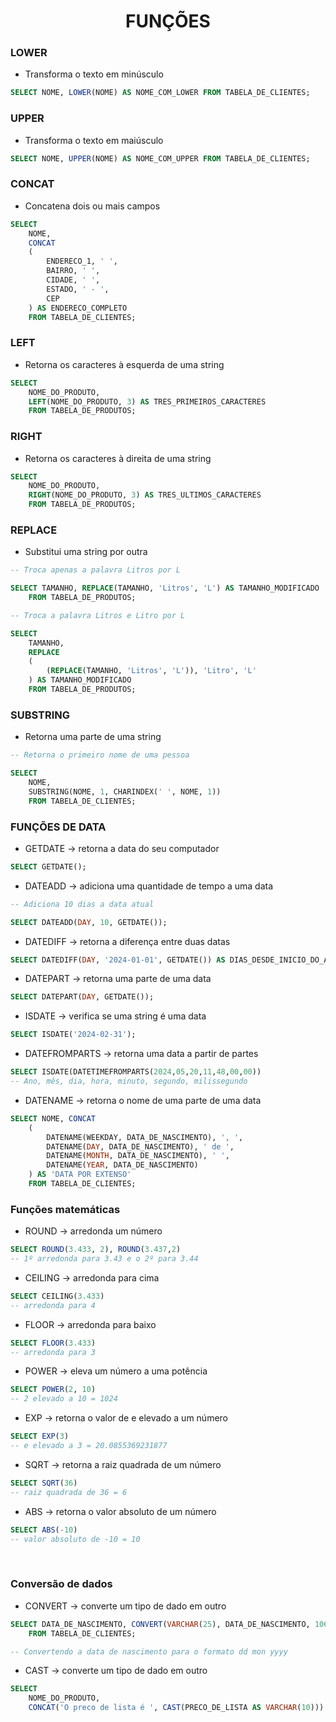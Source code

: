 <h1 align="center">FUNÇÕES</h1>

<h3>LOWER</h3>

- Transforma o texto em minúsculo

```sql
SELECT NOME, LOWER(NOME) AS NOME_COM_LOWER FROM TABELA_DE_CLIENTES;
```

<h3>UPPER</h3>

- Transforma o texto em maiúsculo

```sql
SELECT NOME, UPPER(NOME) AS NOME_COM_UPPER FROM TABELA_DE_CLIENTES;
```

<h3>CONCAT</h3>

- Concatena dois ou mais campos

```sql
SELECT 
    NOME, 
    CONCAT
    (
        ENDERECO_1, ' ',
        BAIRRO, ' ', 
        CIDADE, ' ', 
        ESTADO, ' - ', 
        CEP
    ) AS ENDERECO_COMPLETO
    FROM TABELA_DE_CLIENTES;
```

<h3>LEFT</h3>

- Retorna os caracteres à esquerda de uma string

```sql
SELECT 
    NOME_DO_PRODUTO, 
    LEFT(NOME_DO_PRODUTO, 3) AS TRES_PRIMEIROS_CARACTERES
    FROM TABELA_DE_PRODUTOS;
```

<h3>RIGHT</h3>

- Retorna os caracteres à direita de uma string

```sql
SELECT 
    NOME_DO_PRODUTO, 
    RIGHT(NOME_DO_PRODUTO, 3) AS TRES_ULTIMOS_CARACTERES
    FROM TABELA_DE_PRODUTOS;
```

<h3>REPLACE</h3>

- Substitui uma string por outra

```sql
-- Troca apenas a palavra Litros por L

SELECT TAMANHO, REPLACE(TAMANHO, 'Litros', 'L') AS TAMANHO_MODIFICADO
    FROM TABELA_DE_PRODUTOS;

-- Troca a palavra Litros e Litro por L

SELECT 
    TAMANHO, 
    REPLACE
    (
        (REPLACE(TAMANHO, 'Litros', 'L')), 'Litro', 'L'
    ) AS TAMANHO_MODIFICADO
    FROM TABELA_DE_PRODUTOS;
```

<h3>SUBSTRING</h3>

- Retorna uma parte de uma string

```sql
-- Retorna o primeiro nome de uma pessoa

SELECT 
    NOME, 
    SUBSTRING(NOME, 1, CHARINDEX(' ', NOME, 1)) 
    FROM TABELA_DE_CLIENTES;
```

<h3>FUNÇÕES DE DATA</h3>

- GETDATE -> retorna a data do seu computador

```sql
SELECT GETDATE();
```

- DATEADD -> adiciona uma quantidade de tempo a uma data

```sql
-- Adiciona 10 dias a data atual

SELECT DATEADD(DAY, 10, GETDATE());
```

- DATEDIFF -> retorna a diferença entre duas datas

```sql
SELECT DATEDIFF(DAY, '2024-01-01', GETDATE()) AS DIAS_DESDE_INICIO_DO_ANO;
```

- DATEPART -> retorna uma parte de uma data

```sql
SELECT DATEPART(DAY, GETDATE());
```

- ISDATE -> verifica se uma string é uma data

```sql
SELECT ISDATE('2024-02-31');
```

- DATEFROMPARTS -> retorna uma data a partir de partes

```sql
SELECT ISDATE(DATETIMEFROMPARTS(2024,05,20,11,48,00,00))
-- Ano, mês, dia, hora, minuto, segundo, milissegundo
```

- DATENAME -> retorna o nome de uma parte de uma data

```sql
SELECT NOME, CONCAT
    (
        DATENAME(WEEKDAY, DATA_DE_NASCIMENTO), ', ',
        DATENAME(DAY, DATA_DE_NASCIMENTO), ' de ',
        DATENAME(MONTH, DATA_DE_NASCIMENTO), ' ',
        DATENAME(YEAR, DATA_DE_NASCIMENTO)
    ) AS 'DATA POR EXTENSO' 
    FROM TABELA_DE_CLIENTES;
```

<h3>Funções matemáticas</h3>

- ROUND -> arredonda um número

```sql
SELECT ROUND(3.433, 2), ROUND(3.437,2)
-- 1º arredonda para 3.43 e o 2º para 3.44
```

- CEILING -> arredonda para cima

```sql
SELECT CEILING(3.433)
-- arredonda para 4
```

- FLOOR -> arredonda para baixo

```sql
SELECT FLOOR(3.433)
-- arredonda para 3
```

- POWER -> eleva um número a uma potência

```sql
SELECT POWER(2, 10)
-- 2 elevado a 10 = 1024
```

- EXP -> retorna o valor de e elevado a um número

```sql
SELECT EXP(3)
-- e elevado a 3 = 20.0855369231877
```

- SQRT -> retorna a raiz quadrada de um número

```sql
SELECT SQRT(36)
-- raiz quadrada de 36 = 6
```

- ABS -> retorna o valor absoluto de um número

```sql
SELECT ABS(-10)
-- valor absoluto de -10 = 10
```

<br>

<h3>Conversão de dados</h3>

- CONVERT -> converte um tipo de dado em outro

```sql
SELECT DATA_DE_NASCIMENTO, CONVERT(VARCHAR(25), DATA_DE_NASCIMENTO, 106) 
    FROM TABELA_DE_CLIENTES;

-- Convertendo a data de nascimento para o formato dd mon yyyy
```

- CAST -> converte um tipo de dado em outro

```sql
SELECT 
    NOME_DO_PRODUTO, 
    CONCAT('O preco de lista é ', CAST(PRECO_DE_LISTA AS VARCHAR(10))) AS PRECO FROM TABELA_DE_PRODUTOS;
```